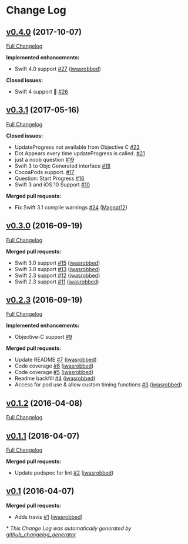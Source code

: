 # Change Log

## [v0.4.0](https://github.com/iwasrobbed/RPCircularProgress/tree/v0.4.0) (2017-10-07)
[Full Changelog](https://github.com/iwasrobbed/RPCircularProgress/compare/v0.3.1...v0.4.0)

**Implemented enhancements:**

- Swift 4.0 support [\#27](https://github.com/iwasrobbed/RPCircularProgress/pull/27) ([iwasrobbed](https://github.com/iwasrobbed))

**Closed issues:**

- Swift 4 support 🙏 [\#26](https://github.com/iwasrobbed/RPCircularProgress/issues/26)

## [v0.3.1](https://github.com/iwasrobbed/RPCircularProgress/tree/v0.3.1) (2017-05-16)
[Full Changelog](https://github.com/iwasrobbed/RPCircularProgress/compare/v0.3.0...v0.3.1)

**Closed issues:**

- UpdateProgress not available from Objective C [\#23](https://github.com/iwasrobbed/RPCircularProgress/issues/23)
- Dot Appears every time updateProgress is called. [\#21](https://github.com/iwasrobbed/RPCircularProgress/issues/21)
- just a noob question [\#19](https://github.com/iwasrobbed/RPCircularProgress/issues/19)
- Swift 3 to Objc Generated interface  [\#18](https://github.com/iwasrobbed/RPCircularProgress/issues/18)
- CocoaPods support. [\#17](https://github.com/iwasrobbed/RPCircularProgress/issues/17)
- Question: Start Progress [\#16](https://github.com/iwasrobbed/RPCircularProgress/issues/16)
- Swift 3 and iOS 10 Support [\#10](https://github.com/iwasrobbed/RPCircularProgress/issues/10)

**Merged pull requests:**

- Fix Swift 3.1 compile warnings [\#24](https://github.com/iwasrobbed/RPCircularProgress/pull/24) ([Magnat12](https://github.com/Magnat12))

## [v0.3.0](https://github.com/iwasrobbed/RPCircularProgress/tree/v0.3.0) (2016-09-19)
[Full Changelog](https://github.com/iwasrobbed/RPCircularProgress/compare/v0.2.3...v0.3.0)

**Merged pull requests:**

- Swift 3.0 support [\#15](https://github.com/iwasrobbed/RPCircularProgress/pull/15) ([iwasrobbed](https://github.com/iwasrobbed))
- Swift 3.0 support [\#13](https://github.com/iwasrobbed/RPCircularProgress/pull/13) ([iwasrobbed](https://github.com/iwasrobbed))
- Swift 2.3 support [\#12](https://github.com/iwasrobbed/RPCircularProgress/pull/12) ([iwasrobbed](https://github.com/iwasrobbed))
- Swift 2.3 support [\#11](https://github.com/iwasrobbed/RPCircularProgress/pull/11) ([iwasrobbed](https://github.com/iwasrobbed))

## [v0.2.3](https://github.com/iwasrobbed/RPCircularProgress/tree/v0.2.3) (2016-09-19)
[Full Changelog](https://github.com/iwasrobbed/RPCircularProgress/compare/v0.1.2...v0.2.3)

**Implemented enhancements:**

- Objective-C support [\#9](https://github.com/iwasrobbed/RPCircularProgress/issues/9)

**Merged pull requests:**

- Update README [\#7](https://github.com/iwasrobbed/RPCircularProgress/pull/7) ([iwasrobbed](https://github.com/iwasrobbed))
- Code coverage  [\#6](https://github.com/iwasrobbed/RPCircularProgress/pull/6) ([iwasrobbed](https://github.com/iwasrobbed))
- Code coverage [\#5](https://github.com/iwasrobbed/RPCircularProgress/pull/5) ([iwasrobbed](https://github.com/iwasrobbed))
- Readme backfill  [\#4](https://github.com/iwasrobbed/RPCircularProgress/pull/4) ([iwasrobbed](https://github.com/iwasrobbed))
- Access for pod use & allow custom timing functions [\#3](https://github.com/iwasrobbed/RPCircularProgress/pull/3) ([iwasrobbed](https://github.com/iwasrobbed))

## [v0.1.2](https://github.com/iwasrobbed/RPCircularProgress/tree/v0.1.2) (2016-04-08)
[Full Changelog](https://github.com/iwasrobbed/RPCircularProgress/compare/v0.1.1...v0.1.2)

## [v0.1.1](https://github.com/iwasrobbed/RPCircularProgress/tree/v0.1.1) (2016-04-07)
[Full Changelog](https://github.com/iwasrobbed/RPCircularProgress/compare/v0.1...v0.1.1)

**Merged pull requests:**

- Update podspec for lint [\#2](https://github.com/iwasrobbed/RPCircularProgress/pull/2) ([iwasrobbed](https://github.com/iwasrobbed))

## [v0.1](https://github.com/iwasrobbed/RPCircularProgress/tree/v0.1) (2016-04-07)
**Merged pull requests:**

- Adds travis [\#1](https://github.com/iwasrobbed/RPCircularProgress/pull/1) ([iwasrobbed](https://github.com/iwasrobbed))



\* *This Change Log was automatically generated by [github_changelog_generator](https://github.com/skywinder/Github-Changelog-Generator)*